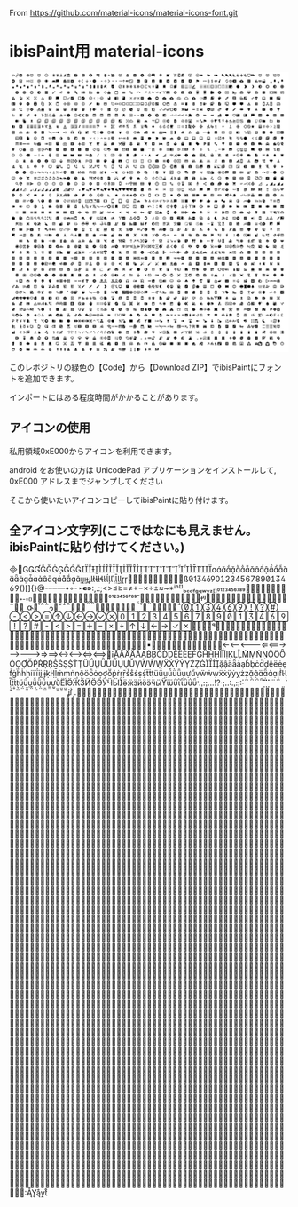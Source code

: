 From https://github.com/material-icons/material-icons-font.git

# ibisPaint用 material-icons

![icons](ibis.png)

このレポジトリの緑色の【Code】から【Download ZIP】でibisPaintにフォントを追加できます。

インポートにはある程度時間がかかることがあります。

## アイコンの使用
私用領域0xE000からアイコンを利用できます。

android をお使いの方は UnicodePad アプリケーションをインストールして, 0xE000 アドレスまでジャンプしてください

そこから使いたいアイコンコピーしてibisPaintに貼り付けます。


## 全アイコン文字列(ここではなにも見えません。ibisPaintに貼り付けてください。)

